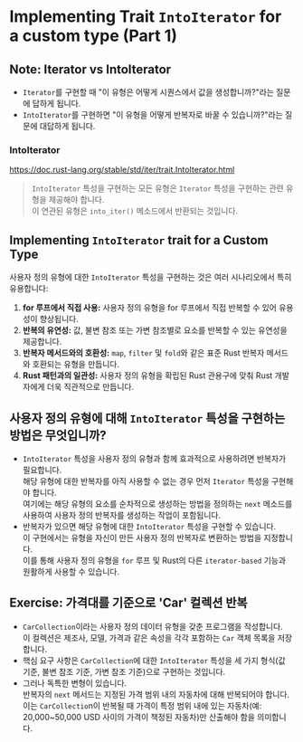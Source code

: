 # Implementing Trait `IntoIterator` for a custom type (Part 1)

## Note: Iterator vs IntoIterator

- `Iterator`를 구현할 때 "이 유형은 어떻게 시퀀스에서 값을 생성합니까?"라는 질문에 답하게 됩니다.
- `IntoIterator`를 구현하면 "이 유형을 어떻게 반복자로 바꿀 수 있습니까?"라는 질문에 대답하게 됩니다.

### IntoIterator

https://doc.rust-lang.org/stable/std/iter/trait.IntoIterator.html

> `IntoIterator` 특성을 구현하는 모든 유형은 `Iterator` 특성을 구현하는 관련 유형을 제공해야 합니다.  
> 이 연관된 유형은 `into_iter()` 메소드에서 반환되는 것입니다.


## Implementing `IntoIterator` trait for a Custom Type

사용자 정의 유형에 대한 `IntoIterator` 특성을 구현하는 것은 여러 시나리오에서 특히 유용합니다:

1. **for 루프에서 직접 사용:** 사용자 정의 유형을 for 루프에서 직접 반복할 수 있어 유용성이 향상됩니다.
2. **반복의 유연성:** 값, 불변 참조 또는 가변 참조별로 요소를 반복할 수 있는 유연성을 제공합니다.
3. **반복자 메서드와의 호환성:** `map`, `filter` 및 `fold`와 같은 표준 Rust 반복자 메서드와 호환되는 유형을 만듭니다.
4. **Rust 패턴과의 일관성:** 사용자 정의 유형을 확립된 Rust 관용구에 맞춰 Rust 개발자에게 더욱 직관적으로 만듭니다.

## 사용자 정의 유형에 대해 `IntoIterator` 특성을 구현하는 방법은 무엇입니까?

- `IntoIterator` 특성을 사용자 정의 유형과 함께 효과적으로 사용하려면 반복자가 필요합니다.  
  해당 유형에 대한 반복자를 아직 사용할 수 없는 경우 먼저 `Iterator` 특성을 구현해야 합니다.  
  여기에는 해당 유형의 요소를 순차적으로 생성하는 방법을 정의하는 `next` 메소드를 사용하여 사용자 정의 반복자를 생성하는 작업이 포함됩니다.
- 반복자가 있으면 해당 유형에 대한 `IntoIterator` 특성을 구현할 수 있습니다.  
  이 구현에서는 유형을 자신이 만든 사용자 정의 반복자로 변환하는 방법을 지정합니다.  
  이를 통해 사용자 정의 유형을 `for` 루프 및 Rust의 다른 `iterator-based` 기능과 원활하게 사용할 수 있습니다.


## Exercise: 가격대를 기준으로 'Car' 컬렉션 반복

- `CarCollection`이라는 사용자 정의 데이터 유형을 갖춘 프로그램을 작성합니다.  
  이 컬렉션은 제조사, 모델, 가격과 같은 속성을 각각 포함하는 `Car` 객체 목록을 저장합니다.
- 핵심 요구 사항은 `CarCollection`에 대한 `IntoIterator` 특성을 세 가지 형식(값 기준, 불변 참조 기준, 가변 참조 기준)으로 구현하는 것입니다.
- 그러나 독특한 변형이 있습니다.  
  반복자의 `next` 메서드는 지정된 가격 범위 내의 자동차에 대해 반복되어야 합니다.  
  이는 `CarCollectio`n이 반복될 때 가격이 특정 범위 내에 있는 자동차(예: 20,000~50,000 USD 사이의 가격이 책정된 자동차)만 산출해야 함을 의미합니다.
